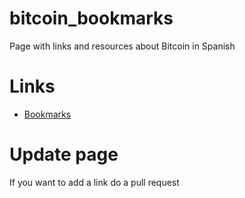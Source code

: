 # bitcoin_bookmarks
Page with links and resources about Bitcoin in Spanish

# Links
* [Bookmarks](https://bgeometrics.com/673-2/)

# Update page
If you want to add a link do a pull request
